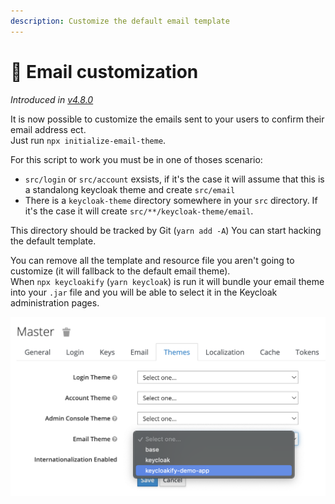 ```yaml
---
description: Customize the default email template
---
```


# 📧 Email customization

_Introduced in_ [_v4.8.0_](https://github.com/InseeFrLab/keycloakify/releases/tag/v4.8.0)

It is now possible to customize the emails sent to your users to confirm their email address ect.\
Just run `npx initialize-email-theme`.

For this script to work you must be in one of thoses scenario:

* `src/login` or `src/account` exsists, if it's the case it will assume that this is a standalong keycloak theme and create `src/email`
* There is a `keycloak-theme` directory somewhere in your `src` directory. If it's the case it will create `src/**/keycloak-theme/email`.

This directory should be tracked by Git (`yarn add -A`) You can start hacking the default template.

You can remove all the template and resource file you aren't going to customize (it will fallback to the default email theme).  \
When `npx keycloakify` (`yarn keycloak`) is run it will bundle your email theme into your `.jar` file and you will be able to select it in the Keycloak administration pages.

![Selecting your email theme in the Keycloak admin](.gitbook/assets/email.png)
